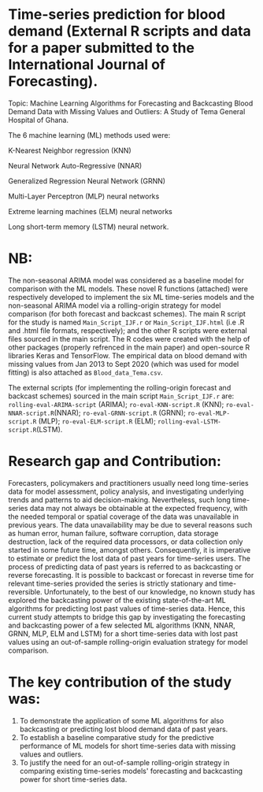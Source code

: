 # Time-series prediction for blood demand (External R scripts and data for a paper submitted to the International Journal of Forecasting).

Topic: Machine Learning Algorithms for Forecasting and Backcasting Blood Demand Data with Missing Values and Outliers: A Study of Tema General Hospital of Ghana.

The 6 machine learning (ML) methods used were:

K-Nearest Neighbor regression (KNN)

Neural Network Auto-Regressive (NNAR)

Generalized Regression Neural Network (GRNN)

Multi-Layer Perceptron (MLP) neural networks

Extreme learning machines (ELM) neural networks

Long short-term memory (LSTM) neural network.

# NB: 
The non-seasonal ARIMA model was considered as a baseline model for comparison with the ML models. These novel R functions (attached) were respectively developed to implement the six ML time-series models and the non-seasonal ARIMA model via a rolling-origin strategy for model comparison (for both forecast and backcast schemes). The main R script for the study is named `Main_Script_IJF.r` or `Main_Script_IJF.html` (i.e .R  and .html file formats, respectively); and the other R scripts were external files sourced in the main script. The R codes were created with the help of other packages (properly refrenced in the main paper) and open-source R libraries Keras and TensorFlow. The empirical data on blood demand with missing values from Jan 2013 to Sept 2020 (which was used for model fitting) is also attached as `Blood_data_Tema.csv`.

The external scripts (for implementing the rolling-origin forecast and backcast schemes) sourced in the main script `Main_Script_IJF.r` are: `rolling-eval-ARIMA-script` (ARIMA); `ro-eval-KNN-script.R` (KNN); `ro-eval-NNAR-script.R`(NNAR); `ro-eval-GRNN-script.R` (GRNN); `ro-eval-MLP-script.R` (MLP); `ro-eval-ELM-script.R` (ELM); `rolling-eval-LSTM-script.R`(LSTM). 

# Research gap and Contribution:

Forecasters, policymakers and practitioners usually need long time-series data for model assessment, policy analysis, and investigating underlying trends and patterns to aid decision-making. Nevertheless, such long time-series data may not always be obtainable at the expected frequency, with the needed temporal or spatial coverage of the data was unavailable in previous years. The data unavailability may be due to several reasons such as human error, human failure, software corruption, data storage destruction, lack of the required data processors, or data collection only started in some future time, amongst others. Consequently, it is imperative to estimate or predict the lost data of past years for time-series users. The process of predicting data of past years is referred to as backcasting or reverse forecasting. It is possible to backcast or forecast in reverse time for relevant time-series provided the series is strictly stationary and time-reversible. Unfortunately, to the best of our knowledge, no known study has explored the backcasting power of the existing state-of-the-art ML algorithms for predicting lost past values of time-series data. Hence, this current study attempts to bridge this gap by investigating the forecasting and backcasting power of a few selected ML algorithms (KNN, NNAR, GRNN, MLP, ELM and LSTM) for a short time-series data with lost past values using an out-of-sample rolling-origin evaluation strategy for model comparison.


# The key contribution of the study was:
1. To demonstrate the application of some ML algorithms for also backcasting or predicting lost blood demand data of past years.
2. To establish a baseline comparative study for the predictive performance of ML models for short time-series data with missing values and outliers.
3. To justify the need for an out-of-sample rolling-origin strategy in comparing existing time-series models' forecasting and backcasting power for short time-series data.
